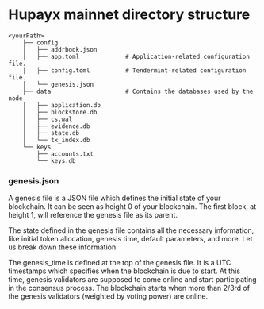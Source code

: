 # Hupayx mainnet directory structure

```
<yourPath>
    ├── config
    │   ├── addrbook.json
    │   ├── app.toml             # Application-related configuration file.
    │   ├── config.toml          # Tendermint-related configuration file.
    │   └── genesis.json
    ├── data                     # Contains the databases used by the node
    │   ├── application.db
    │   ├── blockstore.db
    │   ├── cs.wal
    │   ├── evidence.db
    │   ├── state.db
    │   └── tx_index.db
    └── keys
        ├── accounts.txt
        └── keys.db 
```

### genesis.json

A genesis file is a JSON file which defines the initial state of your blockchain. It can be seen as height 0 of your blockchain. The first block, at height 1, will reference the genesis file as its parent.

The state defined in the genesis file contains all the necessary information, like initial token allocation, genesis time, default parameters, and more. Let us break down these information.

The genesis_time is defined at the top of the genesis file. It is a UTC timestamps which specifies when the blockchain is due to start. At this time, genesis validators are supposed to come online and start participating in the consensus process. The blockchain starts when more than 2/3rd of the genesis validators (weighted by voting power) are online.
